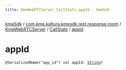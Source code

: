 ```yaml
---
title: KmeWebRTCServer.CallStats.appId - kmeSdk
---
```


[kmeSdk](../../../index.html) / [com.kme.kaltura.kmesdk.rest.response.room](../../index.html) / [KmeWebRTCServer](../index.html) / [CallStats](index.html) / [appId](./app-id.html)

# appId

`@SerializedName("app_id") val appId: `[`String`](https://kotlinlang.org/api/latest/jvm/stdlib/kotlin/-string/index.html)`?`